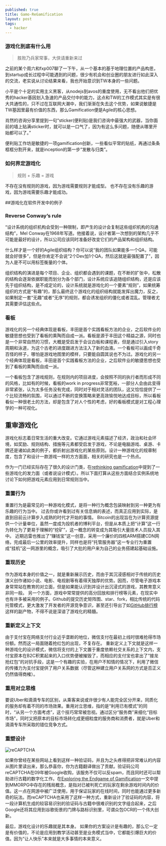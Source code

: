 ```yaml
---
published: true
title: Gamo-ReGamification
layout: post
tags:
  - hacker
---
```





### 游戏化到底有什么用

> 胜败乃兵家常事，大侠请重新来过

之前的某个周六和fxp007聊了一下午，从一个基本的基于地理位置的产品构思，到startup成长过程中可能遇到的问题，很少有机会和创业圈的朋友进行如此深入的交流，老实说从讨论结果来看，我也开始意识到TW本身的一些问题。

小平是个十足的实用主义黑客，从nodejs到avos的重度使用，无不看出他们把优秀的hacker基因划入急速的产品交付中的能力，这点和TW的工作模式其实是有很大共通性的，只不过在互联网大潮中，我们渐渐在失去这个优势，如果说敏捷是TW基因里最有价值的东西，那么Gamification便是Agile的核心思想。

肖然的咨询分享里提到一句“sticker(便利贴)是我们咨询中最强大的武器，当你面前的墙上贴满sticker时，就可以是一口气了，因为有这么多问题，随便从哪里开始都可以了。”

便利贴工作坊是敏捷的一项gamification创新，一些看似平常的贴纸，再通过条条框框分割开来，就是inception的第一步“发散与归类”。

### 如何界定游戏化

> 规则 + 乐趣 = 游戏

不存在没有规则的游戏，因为游戏需要规则才能成型。 也不存在没有乐趣的游戏，因为游戏需要乐趣才能成功。

##游戏化在软件开发中的例子

### Reverse Conway’s rule

“设计系统的组织机构会受到一种限制，即产生的设计会复制这些组织机构的沟通结构”，Mel Conway在1968年写道。他接着说，设计者第一次想到的架构几乎不可能是最好的设计，所以公司应该同时准备好改变它们的产品架构和组织结构。

什么样才是一个好的Agile组织结构？你可以说“我的团队如果能多一个QA，可能就会好很多”，但是你肯定不会说“2个Dev加1个QA，然后这就是最强配置了”，因为人是不可以用标签衡量的个体。

组织结构的演进是每个项目、企业、组织都会遇到的课题，在不断的扩张中，松散的结构会逐渐依据职能而划分为各个部门，设计系统应该追随组织结构，还是应该先于组织结构，是不成定论的，设计系统就是游戏化的一个要素“规则”，如果统筹组织的方式是“有趣”的，那么最终这个游戏化的组织结构就能发挥出魔力，反之，如果制定一套“无趣”或者“无序”的规则，都会诱发组织的僵化或者混乱。管理者尤其需要评估这些点。

### 看板

游戏化的另一个经典体现是看板，丰田是首个实践看板方法的企业，之后软件业的敏捷思想也受到了看板的熏陶而自成一派。看板是源于丰田这个精益之源，同时也是一个非常自然的习惯，大概是受启发于会议白板和课程表，但是通过引入story周期和泳道，为这个古老的进度跟进方法注入了新的血液。一个看板可以画成千奇百怪的样子，哪怕是游戏地图里的模样，只要能自圆其说也不为过。游戏化的另一个经典体现是看板，丰田是首个实践看板方法的企业，之后软件业的敏捷思想也受到了看板的熏陶而自成一派。

一个看板包含了游戏规则，在规则内的项目进度，会按照不同的执行者而形成不同的风格，比如有的时候，看板的work in progress非常宽裕，一部分人会由此变得非常紧张，认为太多任务没有完成，同时对于相对灵活的团队，这又恰恰提供了一个比较流畅的氛围，可以通过不断的变换策略来更高效愉悦地达成目标，所以看板看似一种很老土的方法，却是包含了对人个性的考虑，好的看板模式是对工程心理学的一种可视化。

## 重审游戏化

游戏化标志着日常生活的重大改变。它通过游戏元素描述了经济，政治和社会环境，如奖励、规则结构、措施等元素都受启发于游戏，不论是电脑游戏、桌游、卡牌还是诸如此类的例子，都折射出游戏化的某些原则。设计一种游戏化的规章制度，包含了和设计一款游戏一样的方方面面，相关的研究也是一个热点。

作为一门已经实际存在了很久的设计门类，在[rethinking gamification](http://gamification-research.org/2014/06/edited-volume-rethinking-gamification-out/)中提到了一些游戏化的发力面（或者说设计模式）。所以下面打算从这些方面结合实例系统地讨论下如何把游戏元素应用到日常规则当中。

### 重置行为

重置行为是最常见的一种游戏化模式，是将一种行为概念包装映射到另一种更为有乐趣的行为当中。
过去你或许看到过有关信息熵的表述，而真正应用到实际，是直到目前云计算步入成熟的时代才开始的事情。
Bitcoin的出现旨在为计算资源提供一个计量单位，虽然一度成为投机者的博利平台，但是从本质上把“计算”这一行为转化为了更易于理解的“挖矿”，这一概念的转变成为其吸引大量技术人员投入其中。
近期迅雷也推出了“赚钱宝”这一创意，采用一个廉价的四核ARM搭建CDN网络，完成最后一公里的效率提升，同样也是将“托管服务器”这一专业行为重置成“挂机”这一网游里的概念，吸引了大批的用户来为自己的业务搭建起基础设施。

### 重现历史

作为游戏本身的价值之一，就是重新展示历史，而由于其沉浸感相对于传统的历史演义创作诸如小说、电影、电视剧等有着得天独厚的优势。因而，尽管电子游戏本身常常站在教育的对立面，但是如果能认识到并设计出沉浸式的游戏，其教育意义非同一般。
另一个方面，游戏中常常提供的高分回放和排行榜等元素，在现实中也有许多被采用的例子。Github的提交历史矩阵图、star、fork，相比传统的代码托管模式，更大激发了开发者的开源竞争意识，甚至还引导出了如[GitHub排行榜](http://github-awards.com/)这样的副产物，不得不说是深谙了游戏化的精髓。

### 重新定义上下文

由于支付宝在网络支付行业近乎垄断的地位，微信支付在最初上线时很难抢得市场份额。然而这一局面随着抢红包的出现，不复存在。
重新定义上下文就是这样一种游戏化的设计模式，微信将支付的上下文置于重度依赖社交关系的上下文内，支付宝原本在B2C积累起来的入口优势便被摧毁了，而相应的支付宝也拿出了“接龙抢红包”的对抗手段，这是一个有趣的实验，在用户不知情的情况下，利用了微信的传播力为支付宝提供了用户关系数据（尽管这种建立用户关系网的方式是否正义仍然值得商榷）。

### 重用对立思维

要说Uber和滴滴专车的区别，从乘客来说或许很少有人能完全区分开来，同质化的服务却有着不同的市场效果。重用对立思维，指的是“利用已有模式”的同时，“从另一个方面考虑”，这个技巧常常被忽视。通过区分“服务商”来细化“目标市场”，同时又把原本的目标市场转化成更细粒度的服务商和消费者，就是Uber和滴滴专车所采取的错位竞争方式。

### 重塑设计

![reCAPTCHA](https://eventespresso.com/wp-content/uploads/2012/08/smallCaptchaSpaceWithRoughAlpha.png)

如果你曾经在某些网站上看到这样一种验证码，并且为之头疼得把非常难认的内容从图片里读出来，那么恭喜你，你为古籍翻译做出了贡献。验证码公司reCAPTCHA在09年被Google收购，该服务不仅可以反spam，而且同时还可以帮助进行古籍的数字化工作。在[Exploring the Endgame of Gamification](http://projects.digital-cultures.net/gamification/files/2013/05/Scott-Nicholson-_-rethinking-gamification.pdf)一文中提到MMORPG中存在的残局概念，是指对已被判死亡的玩家在剩余游戏时间内的价值。这一点在网游中被广泛使用，用于保证玩家的在线时间，同时也能通过更多新奇的玩法。而reCAPTCHA也采用了这样一种方式，重新设计了验证码的内容，将一段计算机生成的较容易识别的验证码与古籍中很难识别的文字组合起来，之后Google还将其应用到谷歌街景的门牌与路标识别里，可谓众包OCR的一个伟大创新。

最后，游戏化设计的乐趣就是其本身。
如果你的方案设计是有趣的，那么它一定是有价值的，不论是应用到教学活动甚至是业务模式当中，它都能引爆巨大的价值。因为“让人快乐”本来就是大多事情的本来意义。
